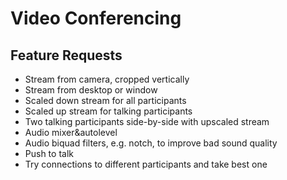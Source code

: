 # Video Conferencing #

## Feature Requests ##

* Stream from camera, cropped vertically
* Stream from desktop or window
* Scaled down stream for all participants
* Scaled up stream for talking participants
* Two talking participants side-by-side with upscaled stream
* Audio mixer&autolevel
* Audio biquad filters, e.g. notch, to improve bad sound quality
* Push to talk
* Try connections to different participants and take best one
